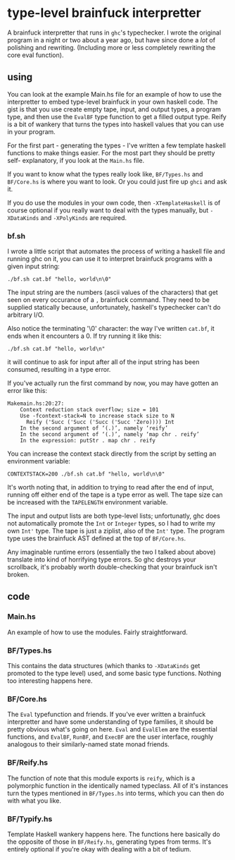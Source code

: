 # type-level brainfuck interpretter

A brainfuck interpretter that runs in `ghc`'s typechecker.  I wrote the original
program in a night or two about a year ago, but have since done a _lot_ of
polishing and rewriting.  (Including more or less completely rewriting the core
eval function).

## using

You can look at the example Main.hs file for an example of how to use the
interpretter to embed type-level brainfuck in your own haskell code.  The gist
is that you use create empty tape, input, and output types, a program type, and
then use the `EvalBF` type function to get a filled output type.  Reify is a bit
of wankery that turns the types into haskell values that you can use in your
program.

For the first part - generating the types - I've written a few template haskell
functions to make things easier.  For the most part they should be pretty self-
explanatory, if you look at the `Main.hs` file.

If you want to know what the types really look like, `BF/Types.hs` and
`BF/Core.hs` is where you want to look.  Or you could just fire up `ghci` and
ask it.

If you do use the modules in your own code, then `-XTemplateHaskell` is of
course optional if you really want to deal with the types manually, but
`-XDataKinds` and `-XPolyKinds` are required.

### bf.sh

I wrote a little script that automates the process of writing a haskell file
and running ghc on it, you can use it to interpret brainfuck programs with
a given input string:

```
./bf.sh cat.bf "hello, world\n\0"
```

The input string are the numbers (ascii values of the characters) that get seen
on every occurance of a `,` brainfuck command.  They need to be supplied statically
because, unfortunately, haskell's typechecker can't do arbitrary I/O.

Also notice the terminating '\0' character: the way I've written `cat.bf`, it
ends when it encounters a 0.  If try running it like this:

```
./bf.sh cat.bf "hello, world\n"
```

it will continue to ask for input after all of the input string has been consumed,
resulting in a type error.

If you've actually run the first command by now, you may have gotten an error
like this:

```
Makemain.hs:20:27:
    Context reduction stack overflow; size = 101
    Use -fcontext-stack=N to increase stack size to N
      Reify ('Succ ('Succ ('Succ ('Succ 'Zero)))) Int
    In the second argument of ‘(.)’, namely ‘reify’
    In the second argument of ‘(.)’, namely ‘map chr . reify’
    In the expression: putStr . map chr . reify
```

You can increase the context stack directly from the script by setting an
environment variable:

```
CONTEXTSTACK=200 ./bf.sh cat.bf "hello, world\n\0"
```

It's worth noting that, in addition to trying to read after the end of input,
running off either end of the tape is a type error as well.  The tape size
can be increased with the `TAPELENGTH` environment variable.

The input and output lists are both type-level lists; unfortunatly, ghc does not
automatically promote the `Int` or `Integer` types, so I had to write my own
`Int'` type.  The tape is just a ziplist, also of the `Int'` type.  The program
type uses the brainfuck AST defined at the top of `BF/Core.hs`.

Any imaginable runtime errors (essentially the two I talked about above) translate
into kind of horrifying type errors.  So ghc destroys your scrollback, it's probably
worth double-checking that your brainfuck isn't broken.

## code

### Main.hs

An example of how to use the modules.  Fairly straightforward.

### BF/Types.hs

This contains the data structures (which thanks to `-XDataKinds` get promoted
to the type level) used, and some basic type functions.  Nothing too interesting
happens here.

### BF/Core.hs

The `Eval` typefunction and friends.  If you've ever written a brainfuck
interpretter and have some understanding of type families, it should be pretty
obvious what's going on here.  `Eval` and `EvalElem` are the essential functions,
and `EvalBF`, `RunBF`, and `ExecBF` are the user interface, roughly analogous
to their similarly-named state monad friends.

### BF/Reify.hs

The function of note that this module exports is `reify`, which is a polymorphic
function in the identically named typeclass.  All of it's instances turn the
types mentioned in `BF/Types.hs` into terms, which you can then do with what
you like.

### BF/Typify.hs

Template Haskell wankery happens here.  The functions here basically do the
opposite of those in `BF/Reify.hs`, generating types from terms.  It's entirely
optional if you're okay with dealing with a bit of tedium.
